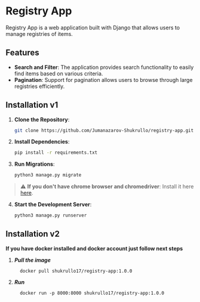 # Registry App

Registry App is a web application built with Django that allows users to manage registries of items.

## Features

- **Search and Filter**: The application provides search  functionality to easily find items based on various criteria.
- **Pagination**: Support for pagination allows users to browse through large registries efficiently.

## Installation v1

1. **Clone the Repository**:
    ```sh
    git clone https://github.com/Jumanazarov-Shukrullo/registry-app.git
    ```
2. **Install Dependencies**:
    ```sh
    pip install -r requirements.txt
    ```
3. **Run Migrations**:
    ```sh
    python3 manage.py migrate
    ```
> :warning: **If you don't have chrome browser and chromedriver**: Install it here [here](https://github.com/Jumanazarov-Shukrullo/registry-app/edit/main/install.sh).

4. **Start the Development Server**:
    ```sh
    python3 manage.py runserver
    ```
## Installation v2
**If you have docker installed and docker account just follow next steps**
  1. ***Pull the image***
       ```
         docker pull shukrullo17/registry-app:1.0.0
       ```
  2. ***Run***
       ```
         docker run -p 8000:8000 shukrullo17/registry-app:1.0.0
       ```

